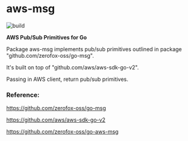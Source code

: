 # aws-msg

![build](https://github.com/woorui/aws-msg/actions/workflows/go.yml/badge.svg)

**AWS Pub/Sub Primitives for Go**

Package aws-msg implements pub/sub primitives outlined in package "github.com/zerofox-oss/go-msg".

It's built on top of "github.com/aws/aws-sdk-go-v2".

Passing in AWS client, return pub/sub primitives.

### Reference:

https://github.com/zerofox-oss/go-msg

https://github.com/aws/aws-sdk-go-v2

https://github.com/zerofox-oss/go-aws-msg
